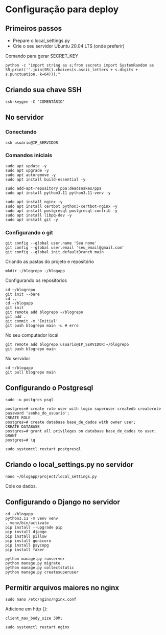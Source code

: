 # Configuração para deploy

## Primeiros passos

- Prepare o local_settings.py
- Crie o seu servidor Ubuntu 20.04 LTS (onde preferir)

Comando para gerar SECRET_KEY

```
python -c "import string as s;from secrets import SystemRandom as SR;print(''.join(SR().choices(s.ascii_letters + s.digits + s.punctuation, k=64)));"
```

## Criando sua chave SSH

```
ssh-keygen -C 'COMENTÁRIO'
```

## No servidor

### Conectando

```
ssh usuário@IP_SERVIDOR
```

### Comandos iniciais

```
sudo apt update -y
sudo apt upgrade -y
sudo apt autoremove -y
sudo apt install build-essential -y

sudo add-apt-repository ppa:deadsnakes/ppa
sudo apt install python3.11 python3.11-venv -y

sudo apt install nginx -y
sudo apt install certbot python3-certbot-nginx -y
sudo apt install postgresql postgresql-contrib -y
sudo apt install libpq-dev -y
sudo apt install git -y
```

### Configurando o git

```
git config --global user.name 'Seu nome'
git config --global user.email 'seu_email@gmail.com'
git config --global init.defaultBranch main
```

Criando as pastas do projeto e repositório

```
mkdir ~/blogrepo ~/blogapp
```

Configurando os repositórios

```
cd ~/blogrepo
git init --bare
cd ..
cd ~/blogapp
git init
git remote add blogrepo ~/blogrepo
git add .
git commit -m 'Initial'
git push blogrepo main -u # erro
```

No seu computador local

```
git remote add blogrepo usuario@IP_SERVIDOR:~/blogrepo
git push blogrepo main
```

No servidor

```
cd ~/blogapp
git pull blogrepo main
```

## Configurando o Postgresql

```
sudo -u postgres psql

postgres=# create role user with login superuser createdb createrole password 'senha_do_usuario';
CREATE ROLE
postgres=# create database base_de_dados with owner user;
CREATE DATABASE
postgres=# grant all privileges on database base_de_dados to user;
GRANT
postgres=# \q

sudo systemctl restart postgresql

```

## Criando o local_settings.py no servidor

```
nano ~/blogapp/project/local_settings.py
```

Cole os dados.

## Configurando o Django no servidor

```
cd ~/blogapp
python3.11 -m venv venv
. venv/bin/activate
pip install --upgrade pip
pip install django
pip install pillow
pip install gunicorn
pip install psycopg
pip install faker

python manage.py runserver
python manage.py migrate
python manage.py collectstatic
python manage.py createsuperuser
```

## Permitir arquivos maiores no nginx

```
sudo nano /etc/nginx/nginx.conf
```

Adicione em http {}:

```
client_max_body_size 30M;
```

```
sudo systemctl restart nginx
```